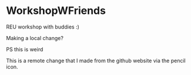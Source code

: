 # WorkshopWFriends
REU workshop with buddies :)

Making a local change?

PS this is weird

This is a remote change that I made from the github website via the pencil icon.

